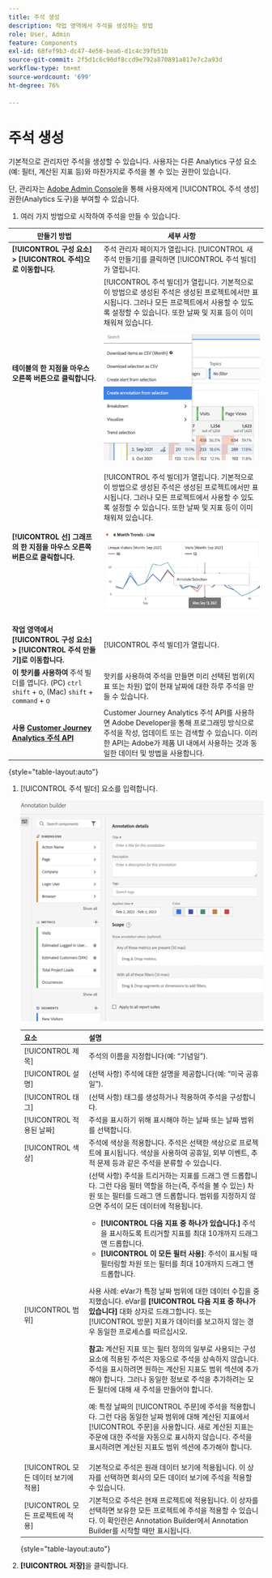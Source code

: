 ```yaml
---
title: 주석 생성
description: 작업 영역에서 주석을 생성하는 방법
role: User, Admin
feature: Components
exl-id: 68fef9b3-dc47-4e56-bea6-d1c4c39fb51b
source-git-commit: 2f5d1c6c90df8ccd9e792a870891a817e7c2a93d
workflow-type: tm+mt
source-wordcount: '699'
ht-degree: 76%

---
```


# 주석 생성

기본적으로 관리자만 주석을 생성할 수 있습니다. 사용자는 다른 Analytics 구성 요소(예: 필터, 계산된 지표 등)와 마찬가지로 주석을 볼 수 있는 권한이 있습니다.

단, 관리자는 [Adobe Admin Console](https://experienceleague.adobe.com/docs/analytics/admin/admin-console/permissions/analytics-tools.html?lang=ko-KR)을 통해 사용자에게 [!UICONTROL 주석 생성] 권한(Analytics 도구)을 부여할 수 있습니다.

1. 여러 가지 방법으로 시작하여 주석을 만들 수 있습니다.

| 만들기 방법 | 세부 사항 |
| --- | --- |
| **[!UICONTROL 구성 요소] > [!UICONTROL 주석]으로 이동합니다.** | 주석 관리자 페이지가 열립니다. [!UICONTROL 새 주석 만들기]를 클릭하면 [!UICONTROL 주석 빌더]가 열립니다. |
| **테이블의 한 지점을 마우스 오른쪽 버튼으로 클릭합니다.** | [!UICONTROL 주석 빌더]가 열립니다. 기본적으로 이 방법으로 생성된 주석은 생성된 프로젝트에서만 표시됩니다. 그러나 모든 프로젝트에서 사용할 수 있도록 설정할 수 있습니다. 또한 날짜 및 지표 등이 이미 채워져 있습니다.<p>![](assets/annotate-table.png) |
| **[!UICONTROL 선] 그래프의 한 지점을 마우스 오른쪽 버튼으로 클릭합니다.** | [!UICONTROL 주석 빌더]가 열립니다. 기본적으로 이 방법으로 생성된 주석은 생성된 프로젝트에서만 표시됩니다. 그러나 모든 프로젝트에서 사용할 수 있도록 설정할 수 있습니다. 또한 날짜 및 지표 등이 이미 채워져 있습니다.<p>![](assets/annotate-line.png) |
| **작업 영역에서 [!UICONTROL 구성 요소] > [!UICONTROL 주석 만들기]로 이동합니다.** | [!UICONTROL 주석 빌더]가 열립니다. |
| **이 핫키를 사용하여** 주석 빌더를 엽니다. (PC) `ctrl` `shift` + o, (Mac) `shift` + `command` + o | 핫키를 사용하여 주석을 만들면 미리 선택된 범위(지표 또는 차원) 없이 현재 날짜에 대한 하루 주석을 만들 수 있습니다. |
| **사용 [Customer Journey Analytics 주석 API](https://developer.adobe.com/cja-apis/docs/endpoints/annotations/)** | Customer Journey Analytics 주석 API를 사용하면 Adobe Developer을 통해 프로그래밍 방식으로 주석을 작성, 업데이트 또는 검색할 수 있습니다. 이러한 API는 Adobe가 제품 UI 내에서 사용하는 것과 동일한 데이터 및 방법을 사용합니다. |

{style="table-layout:auto"}

1. [!UICONTROL 주석 빌더] 요소를 입력합니다.

   ![](assets/ann-builder.png)

   | 요소 | 설명 |
   | --- | --- |
   | [!UICONTROL 제목] | 주석의 이름을 지정합니다(예: “기념일”). |
   | [!UICONTROL 설명] | (선택 사항) 주석에 대한 설명을 제공합니다(예: “미국 공휴일”). |
   | [!UICONTROL 태그] | (선택 사항) 태그를 생성하거나 적용하여 주석을 구성합니다. |
   | [!UICONTROL 적용된 날짜] | 주석을 표시하기 위해 표시해야 하는 날짜 또는 날짜 범위를 선택합니다. |
   | [!UICONTROL 색상] | 주석에 색상을 적용합니다. 주석은 선택한 색상으로 프로젝트에 표시됩니다. 색상을 사용하여 공휴일, 외부 이벤트, 추적 문제 등과 같은 주석을 분류할 수 있습니다. |
   | [!UICONTROL 범위] | (선택 사항) 주석을 트리거하는 지표를 드래그 앤 드롭합니다. 그런 다음 필터 역할을 하는(즉, 주석을 볼 수 있는) 차원 또는 필터를 드래그 앤 드롭합니다. 범위를 지정하지 않으면 주석이 모든 데이터에 적용됩니다.<ul><li>**[!UICONTROL 다음 지표 중 하나가 있습니다.]** 주석을 표시하도록 트리거할 지표를 최대 10개까지 드래그 앤 드롭합니다.</li><li>**[!UICONTROL 이 모든 필터 사용]**: 주석이 표시될 때 필터링할 차원 또는 필터를 최대 10개까지 드래그 앤 드롭합니다.</li></ul><p>사용 사례: eVar가 특정 날짜 범위에 대한 데이터 수집을 중지했습니다. eVar를 **[!UICONTROL 다음 지표 중 하나가 있습니다]** 대화 상자로 드래그합니다. 또는 [!UICONTROL 방문] 지표가 데이터를 보고하지 않는 경우 동일한 프로세스를 따르십시오.<p>**참고:** 계산된 지표 또는 필터 정의의 일부로 사용되는 구성 요소에 적용된 주석은 자동으로 주석을 상속하지 않습니다. 주석을 표시하려면 원하는 계산된 지표도 범위 섹션에 추가해야 합니다. 그러나 동일한 정보로 주석을 추가하려는 모든 필터에 대해 새 주석을 만들어야 합니다.<p>예: 특정 날짜의 [!UICONTROL 주문]에 주석을 적용합니다. 그런 다음 동일한 날짜 범위에 대해 계산된 지표에서 [!UICONTROL 주문]을 사용합니다. 새로 계산된 지표는 주문에 대한 주석을 자동으로 표시하지 않습니다. 주석을 표시하려면 계산된 지표도 범위 섹션에 추가해야 합니다. |
   | [!UICONTROL 모든 데이터 보기에 적용] | 기본적으로 주석은 원래 데이터 보기에 적용됩니다. 이 상자를 선택하면 회사의 모든 데이터 보기에 주석을 적용할 수 있습니다. |
   | [!UICONTROL 모든 프로젝트에 적용] | 기본적으로 주석은 현재 프로젝트에 적용됩니다. 이 상자를 선택하면 보유한 모든 프로젝트에 주석을 적용할 수 있습니다. 이 확인란은 Annotation Builder에서 Annotation Builder를 시작할 때만 표시됩니다. |

   {style="table-layout:auto"}

1. **[!UICONTROL 저장]**&#x200B;을 클릭합니다.
